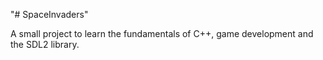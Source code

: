 "# SpaceInvaders" 

A small project to learn the fundamentals of C++, game development and the SDL2 library.